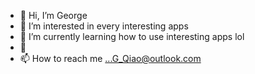 - 👋 Hi, I’m George
- 👀 I’m interested in every interesting apps
- 🌱 I’m currently learning how to use interesting apps lol
- 💞️ 
- 📫 How to reach me ...G_Qiao@outlook.com

<!---
gqiao1029/gqiao1029 is a ✨ special ✨ repository because its `README.md` (this file) appears on your GitHub profile.
You can click the Preview link to take a look at your changes.
--->
